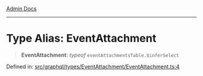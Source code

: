 [Admin Docs](/)

***

# Type Alias: EventAttachment

> **EventAttachment**: *typeof* `eventAttachmentsTable.$inferSelect`

Defined in: [src/graphql/types/EventAttachment/EventAttachment.ts:4](https://github.com/PalisadoesFoundation/talawa-api/blob/720213b8973f1ef622d2c99f376ffc6c960847d1/src/graphql/types/EventAttachment/EventAttachment.ts#L4)
